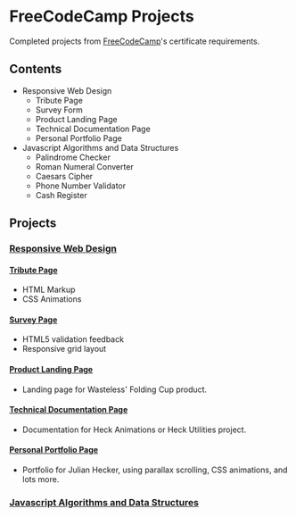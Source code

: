 # FreeCodeCamp Projects
Completed projects from [FreeCodeCamp](https://www.freecodecamp.org/)'s certificate requirements.

## Contents
- Responsive Web Design
  - Tribute Page
  - Survey Form
  - Product Landing Page
  - Technical Documentation Page
  - Personal Portfolio Page
- Javascript Algorithms and Data Structures
  - Palindrome Checker
  - Roman Numeral Converter
  - Caesars Cipher
  - Phone Number Validator
  - Cash Register
## Projects
### [Responsive Web Design](https://learn.freecodecamp.org/responsive-web-design/responsive-web-design-projects)

#### [Tribute Page](https://learn.freecodecamp.org/responsive-web-design/responsive-web-design-projects/build-a-tribute-page)
- HTML Markup
- CSS Animations

#### [Survey Page](https://learn.freecodecamp.org/responsive-web-design/responsive-web-design-projects/build-a-survey-form)
- HTML5 validation feedback
- Responsive grid layout

#### [Product Landing Page](https://learn.freecodecamp.org/responsive-web-design/responsive-web-design-projects/build-a-product-landing-page)
- Landing page for Wasteless' Folding Cup product.

#### [Technical Documentation Page](https://learn.freecodecamp.org/responsive-web-design/responsive-web-design-projects/build-a-technical-documentation-page)
- Documentation for Heck Animations or Heck Utilities project.

#### [Personal Portfolio Page](https://learn.freecodecamp.org/responsive-web-design/responsive-web-design-projects/build-a-personal-portfolio-webpage)
- Portfolio for Julian Hecker, using parallax scrolling, CSS animations, and lots more.

### [Javascript Algorithms and Data Structures](https://learn.freecodecamp.org/)
